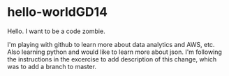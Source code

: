 # hello-worldGD14

Hello. I want to be a code zombie. 

I'm playing with github to learn more about data analytics and AWS, etc. Also learning python and would like to learn more about json.
I'm following the instructions in the excercise to add description of this change, which was to add a branch to master. 
